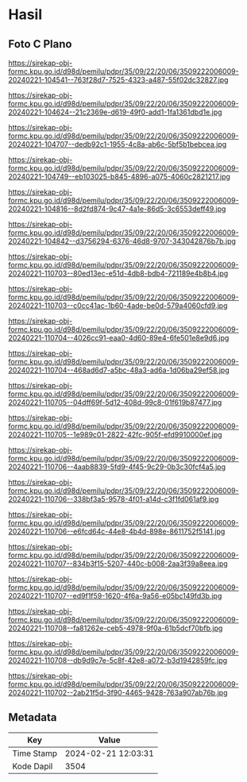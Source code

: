 # Hasil

## Foto C Plano

https://sirekap-obj-formc.kpu.go.id/d98d/pemilu/pdpr/35/09/22/20/06/3509222006009-20240221-104541--763f28d7-7525-4323-a487-55f02dc32827.jpg

https://sirekap-obj-formc.kpu.go.id/d98d/pemilu/pdpr/35/09/22/20/06/3509222006009-20240221-104624--21c2369e-d619-49f0-add1-1fa1361dbd1e.jpg

https://sirekap-obj-formc.kpu.go.id/d98d/pemilu/pdpr/35/09/22/20/06/3509222006009-20240221-104707--dedb92c1-1955-4c8a-ab6c-5bf5b1bebcea.jpg

https://sirekap-obj-formc.kpu.go.id/d98d/pemilu/pdpr/35/09/22/20/06/3509222006009-20240221-104749--eb103025-b845-4896-a075-4060c2821217.jpg

https://sirekap-obj-formc.kpu.go.id/d98d/pemilu/pdpr/35/09/22/20/06/3509222006009-20240221-104816--8d2fd874-9c47-4a1e-86d5-3c6553deff49.jpg

https://sirekap-obj-formc.kpu.go.id/d98d/pemilu/pdpr/35/09/22/20/06/3509222006009-20240221-104842--d3756294-6376-46d8-9707-343042876b7b.jpg

https://sirekap-obj-formc.kpu.go.id/d98d/pemilu/pdpr/35/09/22/20/06/3509222006009-20240221-110703--80ed13ec-e51d-4db8-bdb4-721189e4b8b4.jpg

https://sirekap-obj-formc.kpu.go.id/d98d/pemilu/pdpr/35/09/22/20/06/3509222006009-20240221-110703--c0cc41ac-1b60-4ade-be0d-579a4060cfd9.jpg

https://sirekap-obj-formc.kpu.go.id/d98d/pemilu/pdpr/35/09/22/20/06/3509222006009-20240221-110704--4026cc91-eaa0-4d60-89e4-6fe501e8e9d6.jpg

https://sirekap-obj-formc.kpu.go.id/d98d/pemilu/pdpr/35/09/22/20/06/3509222006009-20240221-110704--468ad6d7-a5bc-48a3-ad6a-1d06ba29ef58.jpg

https://sirekap-obj-formc.kpu.go.id/d98d/pemilu/pdpr/35/09/22/20/06/3509222006009-20240221-110705--04dff69f-5d12-408d-99c8-01f619b87477.jpg

https://sirekap-obj-formc.kpu.go.id/d98d/pemilu/pdpr/35/09/22/20/06/3509222006009-20240221-110705--1e989c01-2822-42fc-905f-efd9910000ef.jpg

https://sirekap-obj-formc.kpu.go.id/d98d/pemilu/pdpr/35/09/22/20/06/3509222006009-20240221-110706--4aab8839-5fd9-4f45-9c29-0b3c30fcf4a5.jpg

https://sirekap-obj-formc.kpu.go.id/d98d/pemilu/pdpr/35/09/22/20/06/3509222006009-20240221-110706--338bf3a5-9578-4f01-a14d-c3f1fd061af9.jpg

https://sirekap-obj-formc.kpu.go.id/d98d/pemilu/pdpr/35/09/22/20/06/3509222006009-20240221-110706--e6fcd64c-44e8-4b4d-898e-8611752f5141.jpg

https://sirekap-obj-formc.kpu.go.id/d98d/pemilu/pdpr/35/09/22/20/06/3509222006009-20240221-110707--834b3f15-5207-440c-b008-2aa3f39a8eea.jpg

https://sirekap-obj-formc.kpu.go.id/d98d/pemilu/pdpr/35/09/22/20/06/3509222006009-20240221-110707--ed9f1f59-1620-4f6a-9a56-e05bc149fd3b.jpg

https://sirekap-obj-formc.kpu.go.id/d98d/pemilu/pdpr/35/09/22/20/06/3509222006009-20240221-110708--fa81262e-ceb5-4978-9f0a-61b5dcf70bfb.jpg

https://sirekap-obj-formc.kpu.go.id/d98d/pemilu/pdpr/35/09/22/20/06/3509222006009-20240221-110708--db9d9c7e-5c8f-42e8-a072-b3d1942859fc.jpg

https://sirekap-obj-formc.kpu.go.id/d98d/pemilu/pdpr/35/09/22/20/06/3509222006009-20240221-110702--2ab21f5d-3f90-4465-9428-763a907ab76b.jpg


## Metadata

| Key        | Value               |
| ---------- | ------------------- |
| Time Stamp | 2024-02-21 12:03:31 |
| Kode Dapil | 3504                |



